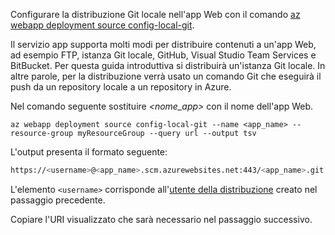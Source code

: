 Configurare la distribuzione Git locale nell'app Web con il comando [az webapp deployment source config-local-git](/cli/azure/webapp/deployment/source#config-local-git).

Il servizio app supporta molti modi per distribuire contenuti a un'app Web, ad esempio FTP, istanza Git locale, GitHub, Visual Studio Team Services e BitBucket. Per questa guida introduttiva si distribuirà un'istanza Git locale. In altre parole, per la distribuzione verrà usato un comando Git che eseguirà il push da un repository locale a un repository in Azure. 

Nel comando seguente sostituire *\<nome_app>* con il nome dell'app Web.

```azurecli-interactive
az webapp deployment source config-local-git --name <app_name> --resource-group myResourceGroup --query url --output tsv
```

L'output presenta il formato seguente:

```bash
https://<username>@<app_name>.scm.azurewebsites.net:443/<app_name>.git
```

L'elemento `<username>` corrisponde all'[utente della distribuzione](#configure-a-deployment-user) creato nel passaggio precedente.

Copiare l'URI visualizzato che sarà necessario nel passaggio successivo.
